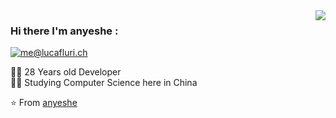 <img align='right' src="https://avatars0.githubusercontent.com/u/6261771?s=460&u=036df0d0775c65c986bf839c708f4ffc7b7db600&v=4">

### Hi there I'm anyeshe :

[![me@lucafluri.ch](https://img.shields.io/static/v1?label=me@lucafluri.ch&message=%20&color=red&logo=gmail&style=flat-square&logoColor=white)](mailto:anyeshe@pm.me)
  
  
👨‍💻 28 Years old Developer  
👨‍🎓 Studying Computer Science here in China  

⭐️ From [anyeshe](https://github.com/anyeshe)

